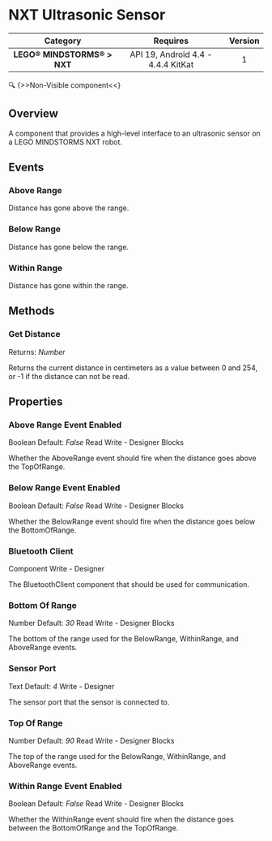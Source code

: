 # NXT Ultrasonic Sensor

| Category | Requires | Version |
|:--------:|:-------:|:--------:|
|**LEGO® MINDSTORMS® > NXT**|<span class="chip chip-any">API 19, Android 4.4 - 4.4.4 KitKat</span>|<span class="chip chip-number">1</span>|

:mag: {>>Non-Visible component<<}

## Overview

A component that provides a high-level interface to an ultrasonic sensor on a LEGO MINDSTORMS NXT robot.

## Events

### Above Range

Distance has gone above the range.

<div class="block" ai2-block="event" not-rendered="true" value="%7B%22componentName%22:%20%22NXT%20Ultrasonic%20Sensor%22,%20%22name%22:%20%22Above%20Range%22,%20%22param%22:%20%5B%5D%7D"></div>

### Below Range

Distance has gone below the range.

<div class="block" ai2-block="event" not-rendered="true" value="%7B%22componentName%22:%20%22NXT%20Ultrasonic%20Sensor%22,%20%22name%22:%20%22Below%20Range%22,%20%22param%22:%20%5B%5D%7D"></div>

### Within Range

Distance has gone within the range.

<div class="block" ai2-block="event" not-rendered="true" value="%7B%22componentName%22:%20%22NXT%20Ultrasonic%20Sensor%22,%20%22name%22:%20%22Within%20Range%22,%20%22param%22:%20%5B%5D%7D"></div>

## Methods

### Get Distance

<span class="chip chip-number">Returns: <i>Number</i></span>

Returns the current distance in centimeters as a value between 0 and 254, or -1 if the distance can not be read.

<div class="block" ai2-block="method" not-rendered="true" value="%7B%22componentName%22:%20%22NXT%20Ultrasonic%20Sensor%22,%20%22name%22:%20%22Get%20Distance%22,%20%22output%22:%20true,%20%22param%22:%20%5B%5D%7D"></div>

## Properties

### Above Range Event Enabled

<span style="user-select: none;"><span class="chip chip-boolean">Boolean</span>&#32;<span class="chip chip-boolean">Default: <i>False</i></span>&#32;&#32;&#32;&#32;&#32;&#32;&#32;&#32;&#32;&#32;<span class="chip chip-rw">Read</span>&#32;<span class="chip chip-rw">Write</span>&#32;-&#32;<span class="chip chip-bd">Designer</span>&#32;<span class="chip chip-bd">Blocks</span>&#32;</span>

Whether the AboveRange event should fire when the distance goes above the TopOfRange.

<div class="block" ai2-block="property" not-rendered="true" value="%7B%22componentName%22:%20%22NXT%20Ultrasonic%20Sensor%22,%20%22name%22:%20%22Above%20Range%20Event%20Enabled%22,%20%22getter%22:%20true%7D"></div>
<div class="block" ai2-block="property" not-rendered="true" value="%7B%22componentName%22:%20%22NXT%20Ultrasonic%20Sensor%22,%20%22name%22:%20%22Above%20Range%20Event%20Enabled%22,%20%22getter%22:%20false%7D"></div>

### Below Range Event Enabled

<span style="user-select: none;"><span class="chip chip-boolean">Boolean</span>&#32;<span class="chip chip-boolean">Default: <i>False</i></span>&#32;&#32;&#32;&#32;&#32;&#32;&#32;&#32;&#32;&#32;<span class="chip chip-rw">Read</span>&#32;<span class="chip chip-rw">Write</span>&#32;-&#32;<span class="chip chip-bd">Designer</span>&#32;<span class="chip chip-bd">Blocks</span>&#32;</span>

Whether the BelowRange event should fire when the distance goes below the BottomOfRange.

<div class="block" ai2-block="property" not-rendered="true" value="%7B%22componentName%22:%20%22NXT%20Ultrasonic%20Sensor%22,%20%22name%22:%20%22Below%20Range%20Event%20Enabled%22,%20%22getter%22:%20true%7D"></div>
<div class="block" ai2-block="property" not-rendered="true" value="%7B%22componentName%22:%20%22NXT%20Ultrasonic%20Sensor%22,%20%22name%22:%20%22Below%20Range%20Event%20Enabled%22,%20%22getter%22:%20false%7D"></div>

### Bluetooth Client

<span style="user-select: none;"><span class="chip chip-component">Component</span>&#32;&#32;&#32;&#32;&#32;&#32;&#32;&#32;&#32;&#32;<span class="chip chip-rw">Write</span>&#32;-&#32;<span class="chip chip-bd">Designer</span>&#32;</span>

The BluetoothClient component that should be used for communication.

### Bottom Of Range

<span style="user-select: none;"><span class="chip chip-number">Number</span>&#32;<span class="chip chip-number">Default: <i>30</i></span>&#32;&#32;&#32;&#32;&#32;&#32;&#32;&#32;&#32;&#32;<span class="chip chip-rw">Read</span>&#32;<span class="chip chip-rw">Write</span>&#32;-&#32;<span class="chip chip-bd">Designer</span>&#32;<span class="chip chip-bd">Blocks</span>&#32;</span>

The bottom of the range used for the BelowRange, WithinRange, and AboveRange events.

<div class="block" ai2-block="property" not-rendered="true" value="%7B%22componentName%22:%20%22NXT%20Ultrasonic%20Sensor%22,%20%22name%22:%20%22Bottom%20Of%20Range%22,%20%22getter%22:%20true%7D"></div>
<div class="block" ai2-block="property" not-rendered="true" value="%7B%22componentName%22:%20%22NXT%20Ultrasonic%20Sensor%22,%20%22name%22:%20%22Bottom%20Of%20Range%22,%20%22getter%22:%20false%7D"></div>

### Sensor Port

<span style="user-select: none;"><span class="chip chip-text">Text</span>&#32;<span class="chip chip-text">Default: <i>4</i></span>&#32;&#32;&#32;&#32;&#32;&#32;&#32;&#32;&#32;&#32;<span class="chip chip-rw">Write</span>&#32;-&#32;<span class="chip chip-bd">Designer</span>&#32;</span>

The sensor port that the sensor is connected to.

### Top Of Range

<span style="user-select: none;"><span class="chip chip-number">Number</span>&#32;<span class="chip chip-number">Default: <i>90</i></span>&#32;&#32;&#32;&#32;&#32;&#32;&#32;&#32;&#32;&#32;<span class="chip chip-rw">Read</span>&#32;<span class="chip chip-rw">Write</span>&#32;-&#32;<span class="chip chip-bd">Designer</span>&#32;<span class="chip chip-bd">Blocks</span>&#32;</span>

The top of the range used for the BelowRange, WithinRange, and AboveRange events.

<div class="block" ai2-block="property" not-rendered="true" value="%7B%22componentName%22:%20%22NXT%20Ultrasonic%20Sensor%22,%20%22name%22:%20%22Top%20Of%20Range%22,%20%22getter%22:%20true%7D"></div>
<div class="block" ai2-block="property" not-rendered="true" value="%7B%22componentName%22:%20%22NXT%20Ultrasonic%20Sensor%22,%20%22name%22:%20%22Top%20Of%20Range%22,%20%22getter%22:%20false%7D"></div>

### Within Range Event Enabled

<span style="user-select: none;"><span class="chip chip-boolean">Boolean</span>&#32;<span class="chip chip-boolean">Default: <i>False</i></span>&#32;&#32;&#32;&#32;&#32;&#32;&#32;&#32;&#32;&#32;<span class="chip chip-rw">Read</span>&#32;<span class="chip chip-rw">Write</span>&#32;-&#32;<span class="chip chip-bd">Designer</span>&#32;<span class="chip chip-bd">Blocks</span>&#32;</span>

Whether the WithinRange event should fire when the distance goes between the BottomOfRange and the TopOfRange.

<div class="block" ai2-block="property" not-rendered="true" value="%7B%22componentName%22:%20%22NXT%20Ultrasonic%20Sensor%22,%20%22name%22:%20%22Within%20Range%20Event%20Enabled%22,%20%22getter%22:%20true%7D"></div>
<div class="block" ai2-block="property" not-rendered="true" value="%7B%22componentName%22:%20%22NXT%20Ultrasonic%20Sensor%22,%20%22name%22:%20%22Within%20Range%20Event%20Enabled%22,%20%22getter%22:%20false%7D"></div>
